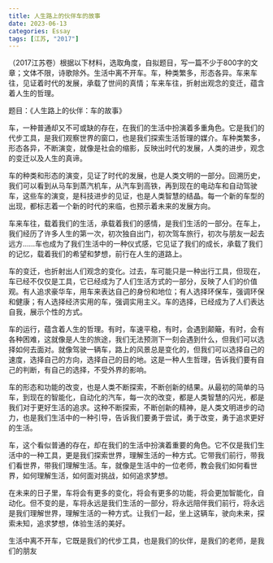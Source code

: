 ```yaml
---
title: 人生路上的伙伴车的故事
date: 2023-06-13
categories: Essay
tags: [江苏, "2017"]
---
```


 （2017江苏卷）根据以下材料，选取角度，自拟题目，写一篇不少于800字的文章；文体不限，诗歌除外。生活中离不开车。车，种类繁多，形态各异。车来车往，见证着时代的发展，承载了世间的真情；车来车往，折射出观念的变迁，蕴含着人生的哲理。

题目：《人生路上的伙伴：车的故事》

车，一种普通却又不可或缺的存在，在我们的生活中扮演着多重角色。它是我们的代步工具，是我们观察世界的窗口，也是我们探索生活哲理的媒介。车种类繁多，形态各异，不断演变，就像是社会的缩影，反映出时代的发展，人类的进步，观念的变迁以及人生的真谛。

车的种类和形态的演变，见证了时代的发展，也是人类文明的一部分。回溯历史，我们可以看到从马车到蒸汽机车，从汽车到高铁，再到现在的电动车和自动驾驶车，这些车的演变，是科技进步的见证，也是人类智慧的结晶。每一个新的车型的出现，都标志着一个新的时代的来临，也预示着未来的发展方向。

车来车往，载着我们的生活，承载着我们的感情，是我们生活的一部分。在车上，我们经历了许多人生的第一次，初次独自出门，初次驾车旅行，初次与朋友一起去远方……车也成为了我们生活中的一种仪式感，它见证了我们的成长，承载了我们的记忆，载着我们的希望和梦想，前行在人生的道路上。

车的变迁，也折射出人们观念的变化。过去，车可能只是一种出行工具，但现在，车已经不仅仅是工具，它已经成为了人们生活方式的一部分，反映了人们的价值观。有人追求豪华车，用车来表达自己的身份和地位；有人选择环保车，强调环保和健康；有人选择经济实用的车，强调实用主义。车的选择，已经成为了人们表达自我，展示个性的方式。

车的运行，蕴含着人生的哲理。有时，车速平稳，有时，会遇到颠簸，有时，会有各种困难，这就像是人生的旅途，我们无法预测下一刻会遇到什么，但我们可以选择如何去面对。就像驾驶一辆车，路上的风景总是变化的，但我们可以选择自己的速度，选择自己的方向，选择自己的目的地。这是一种人生哲理，告诉我们要有自己的判断，有自己的选择，不受外界的影响。

车的形态和功能的改变，也是人类不断探索，不断创新的结果。从最初的简单的马车，到现在的智能化，自动化的汽车，每一次的改变，都是人类智慧的闪光，都是我们对于更好生活的追求。这种不断探索，不断创新的精神，是人类文明进步的动力，也是我们生活中的一种引导，告诉我们要勇于尝试，勇于改变，勇于追求更好的生活。

车，这个看似普通的存在，却在我们的生活中扮演着重要的角色。它不仅是我们生活中的一种工具，更是我们探索世界，理解生活的一种方式。它带我们前行，带我们看世界，带我们理解生活。车，就像是生活中的一位老师，教会我们如何看世界，如何理解生活，如何面对挑战，如何追求梦想。

在未来的日子里，车将会有更多的变化，将会有更多的功能，将会更加智能化，自动化。但不变的是，车将永远是我们生活的一部分，将永远陪伴我们前行，将永远是我们理解世界，理解生活的一种方式。让我们一起，坐上这辆车，驶向未来，探索未知，追求梦想，体验生活的美好。

生活中离不开车，它既是我们的代步工具，也是我们的伙伴，是我们的老师，是我们的朋友